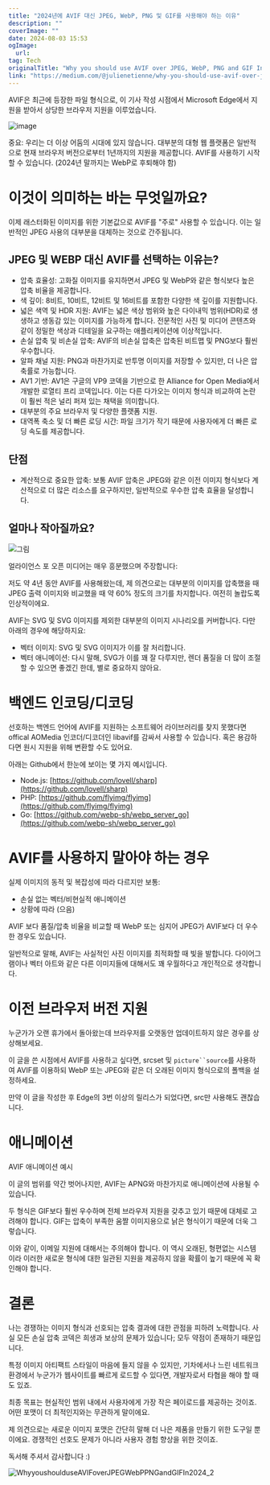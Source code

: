 ```yaml
---
title: "2024년에 AVIF 대신 JPEG, WebP, PNG 및 GIF를 사용해야 하는 이유"
description: ""
coverImage: ""
date: 2024-08-03 15:53
ogImage: 
  url: 
tag: Tech
originalTitle: "Why you should use AVIF over JPEG, WebP, PNG and GIF In 2024"
link: "https://medium.com/@julienetienne/why-you-should-use-avif-over-jpeg-webp-png-and-gif-in-2024-5603ac9d8781"
---
```




AVIF은 최근에 등장한 파일 형식으로, 이 기사 작성 시점에서 Microsoft Edge에서 지원을 받아서 상당한 브라우저 지원을 이루었습니다.

![image](/assets/img/WhyyoushoulduseAVIFoverJPEGWebPPNGandGIFIn2024_0.png)

중요: 우리는 더 이상 어둠의 시대에 있지 않습니다. 대부분의 대형 웹 플랫폼은 일반적으로 현재 브라우저 버전으로부터 1년까지의 지원을 제공합니다. AVIF를 사용하기 시작할 수 있습니다. (2024년 말까지는 WebP로 후퇴해야 함)

# 이것이 의미하는 바는 무엇일까요?

<div class="content-ad"></div>

이제 래스터화된 이미지를 위한 기본값으로 AVIF를 "주로" 사용할 수 있습니다. 이는 일반적인 JPEG 사용의 대부분을 대체하는 것으로 간주됩니다.

## JPEG 및 WEBP 대신 AVIF를 선택하는 이유는?

- 압축 효율성: 고화질 이미지를 유지하면서 JPEG 및 WebP와 같은 형식보다 높은 압축 비율을 제공합니다.
- 색 깊이: 8비트, 10비트, 12비트 및 16비트를 포함한 다양한 색 깊이를 지원합니다.
- 넓은 색역 및 HDR 지원: AVIF는 넓은 색상 범위와 높은 다이내믹 범위(HDR)로 생생하고 생동감 있는 이미지를 가능하게 합니다. 전문적인 사진 및 미디어 콘텐츠와 같이 정밀한 색상과 디테일을 요구하는 애플리케이션에 이상적입니다.
- 손실 압축 및 비손실 압축: AVIF의 비손실 압축은 압축된 비트맵 및 PNG보다 훨씬 우수합니다.
- 알파 채널 지원: PNG과 마찬가지로 반투명 이미지를 저장할 수 있지만, 더 나은 압축률로 가능합니다.
- AV1 기반: AV1은 구글의 VP9 코덱을 기반으로 한 Alliance for Open Media에서 개발한 로열티 프리 코덱입니다. 이는 다른 다가오는 이미지 형식과 비교하여 논란이 훨씬 적은 널리 퍼져 있는 채택을 의미합니다.
- 대부분의 주요 브라우저 및 다양한 플랫폼 지원.
- 대역폭 축소 및 더 빠른 로딩 시간: 파일 크기가 작기 때문에 사용자에게 더 빠른 로딩 속도를 제공합니다.

## 단점

<div class="content-ad"></div>

- 계산적으로 중요한 압축: 보통 AVIF 압축은 JPEG와 같은 이전 이미지 형식보다 계산적으로 더 많은 리소스를 요구하지만, 일반적으로 우수한 압축 효율을 달성합니다.

## 얼마나 작아질까요?

![그림](/assets/img/WhyyoushoulduseAVIFoverJPEGWebPPNGandGIFIn2024_1.png)

얼라이언스 포 오픈 미디어는 매우 흥분했으며 주장합니다:

<div class="content-ad"></div>

저도 약 4년 동안 AVIF를 사용해왔는데, 제 의견으로는 대부분의 이미지를 압축했을 때 JPEG 출력 이미지와 비교했을 때 약 60% 정도의 크기를 차지합니다. 여전히 놀랍도록 인상적이에요.

AVIF는 SVG 및 SVG 이미지를 제외한 대부분의 이미지 시나리오를 커버합니다. 다만 아래의 경우에 해당하지요:

- 벡터 이미지: SVG 및 SVG 이미지가 이를 잘 처리합니다.
- 벡터 애니메이션: 다시 말해, SVG가 이를 꽤 잘 다루지만, 렌더 품질을 더 많이 조절할 수 있으면 좋겠긴 한데, 별로 중요하지 않아요.

<div class="content-ad"></div>

# 백엔드 인코딩/디코딩

선호하는 백엔드 언어에 AVIF를 지원하는 소프트웨어 라이브러리를 찾지 못했다면 offical AOMedia 인코더/디코더인 libavif를 감싸서 사용할 수 있습니다. 혹은 용감하다면 원시 지원을 위해 변환할 수도 있어요.

아래는 Github에서 한눈에 보이는 몇 가지 예시입니다.

- Node.js: [https://github.com/lovell/sharp](https://github.com/lovell/sharp)
- PHP: [https://github.com/flyimg/flyimg](https://github.com/flyimg/flyimg)
- Go: [https://github.com/webp-sh/webp_server_go](https://github.com/webp-sh/webp_server_go)

<div class="content-ad"></div>

# AVIF를 사용하지 말아야 하는 경우

실제 이미지의 동적 및 복잡성에 따라 다르지만 보통:

- 손실 없는 벡터/비현실적 애니메이션
- 상황에 따라 (으음)

AVIF 보다 품질/압축 비율을 비교할 때 WebP 또는 심지어 JPEG가 AVIF보다 더 우수한 경우도 있습니다.

<div class="content-ad"></div>

일반적으로 말해, AVIF는 사실적인 사진 이미지를 최적화할 때 빛을 발합니다. 다이어그램이나 벡터 아트와 같은 다른 이미지들에 대해서도 꽤 우월하다고 개인적으로 생각합니다.

# 이전 브라우저 버전 지원

누군가가 오랜 휴가에서 돌아왔는데 브라우저를 오랫동안 업데이트하지 않은 경우를 상상해보세요.

이 글을 쓴 시점에서 AVIF를 사용하고 싶다면, srcset 및 ` picture``source `를 사용하여 AVIF를 이용하되 WebP 또는 JPEG와 같은 더 오래된 이미지 형식으로의 폴백을 설정하세요.

<div class="content-ad"></div>

만약 이 글을 작성한 후 Edge의 3번 이상의 릴리스가 되었다면, src만 사용해도 괜찮습니다.

# 애니메이션

AVIF 애니메이션 예시

이 글의 범위를 약간 벗어나지만, AVIF는 APNG와 마찬가지로 애니메이션에 사용될 수 있습니다.

<div class="content-ad"></div>

두 형식은 GIF보다 훨씬 우수하며 전체 브라우저 지원을 갖추고 있기 때문에 대체로 고려해야 합니다. GIF는 압축이 부족한 움짤 이미지용으로 낡은 형식이기 때문에 더욱 그렇습니다.

이와 같이, 이메일 지원에 대해서는 주의해야 합니다. 이 역시 오래된, 형편없는 시스템이라 이러한 새로운 형식에 대한 일관된 지원을 제공하지 않을 확률이 높기 때문에 꼭 확인해야 합니다.

# 결론

나는 경쟁하는 이미지 형식과 선호되는 압축 결과에 대한 관점을 피하려 노력합니다. 사실 모든 손실 압축 코덱은 희생과 보상의 문제가 있습니다; 모두 약점이 존재하기 때문입니다.

<div class="content-ad"></div>

특정 이미지 아티팩트 스타일이 마음에 들지 않을 수 있지만, 기차에서나 느린 네트워크 환경에서 누군가가 웹사이트를 빠르게 로드할 수 있다면, 개발자로서 타협을 해야 할 때도 있죠.

최종 목표는 현실적인 범위 내에서 사용자에게 가장 작은 페이로드를 제공하는 것이죠. 어떤 포맷이 더 최적인지와는 무관하게 말이에요.

제 의견으로는 새로운 이미지 포맷은 간단히 말해 더 나은 제품을 만들기 위한 도구일 뿐이에요. 경쟁적인 선호도 문제가 아니라 사용자 경험 향상을 위한 것이죠.

독서해 주셔서 감사합니다 :)

<div class="content-ad"></div>


![WhyyoushoulduseAVIFoverJPEGWebPPNGandGIFIn2024_2](/assets/img/WhyyoushoulduseAVIFoverJPEGWebPPNGandGIFIn2024_2.png)


